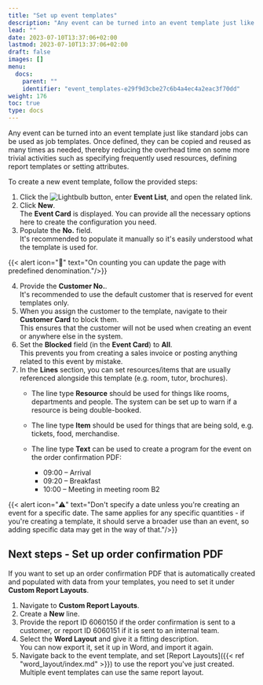 ```yaml
---
title: "Set up event templates"
description: "Any event can be turned into an event template just like standard jobs can be used as job templates."
lead: ""
date: 2023-07-10T13:37:06+02:00
lastmod: 2023-07-10T13:37:06+02:00
draft: false
images: []
menu:
  docs:
    parent: ""
    identifier: "event_templates-e29f9d3cbe27c6b4a4ec4a2eac3f70dd"
weight: 176
toc: true
type: docs
---
```


Any event can be turned into an event template just like standard jobs can be used as job templates. Once defined, they can be copied and reused as many times as needed, thereby reducing the overhead time on some more trivial activities such as specifying frequently used resources, defining report templates or setting attributes.

To create a new event template, follow the provided steps:

1. Click the ![Lightbulb](Lightbulb_icon.PNG) button, enter **Event List**, and open the related link.       
2. Click **New**.     
   The **Event Card** is displayed. You can provide all the necessary options here to create the configuration you need. 
3. Populate the **No.** field.      
   It's recommended to populate it manually so it's easily understood what the template is used for.
   
{{< alert icon="📝" text="On counting you can update the page with predefined denomination."/>}}

4. Provide the **Customer No.**.    
   It's recommended to use the default customer that is reserved for event templates only.
5. When you assign the customer to the template, navigate to their **Customer Card** to block them.      
   This ensures that the customer will not be used when creating an event or anywhere else in the system.
6. Set the **Blocked** field (in the **Event Card**) to **All**.     
   This prevents you from creating a sales invoice or posting anything related to this event by mistake.
7. In the **Lines** section, you can set resources/items that are usually referenced alongside this template (e.g. room, tutor, brochures).
    - The line type **Resource** should be used for things like rooms, departments and people. The system can be set up to warn if a resource is being double-booked.
    - The line type **Item** should be used for things that are being sold, e.g. tickets, food, merchandise.
    - The line type **Text** can be used to create a program for the event on the order confirmation PDF:

        - 09:00 – Arrival
        - 09:20 – Breakfast
        - 10:00 – Meeting in meeting room B2

{{< alert icon="⚠️" text="Don't specify a date unless you're creating an event for a specific date. The same applies for any specific quantities - if you're creating a template, it should serve a broader use than an event, so adding specific data may get in the way of that."/>}}
 

## Next steps - Set up order confirmation PDF

If you want to set up an order confirmation PDF that is automatically created and populated with data from your templates, you need to set it under **Custom Report Layouts**. 

1. Navigate to **Custom Report Layouts**.
2. Create a **New** line. 
3. Provide the report ID 6060150 if the order confirmation is sent to a customer, or report ID 6060151  if it is sent to an internal team.      
4. Select the **Word Layout** and give it a fitting description.     
   You can now export it, set it up in Word, and import it again.
5. Navigate back to the event template, and set [Report Layouts]({{< ref "word_layout/index.md" >}}) to use the report you've just created.     
   Multiple event templates can use the same report layout.